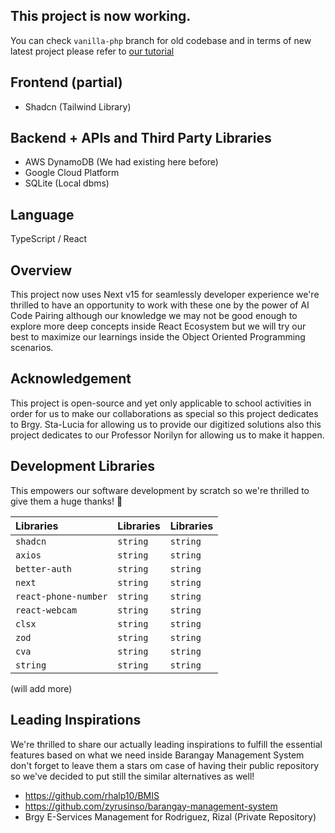 ## This project is now working.

You can check `vanilla-php` branch for old codebase and in terms of new latest project please refer to [our tutorial](./TUTS.md)

## Frontend (partial)

- Shadcn (Tailwind Library)

## Backend + APIs and Third Party Libraries

- AWS DynamoDB (We had existing here before)
- Google Cloud Platform
- SQLite (Local dbms)

## Language
TypeScript / React

## Overview

This project now uses Next v15 for seamlessly developer experience we're thrilled to have an opportunity to work with these one by the power of AI Code Pairing although our knowledge we may not be good enough to explore more deep concepts inside React Ecosystem but we will try our best to maximize our learnings inside the Object Oriented Programming scenarios.

## Acknowledgement

This project is open-source and yet only applicable to school activities in order for us to make our collaborations as special so this project dedicates to Brgy. Sta-Lucia for allowing us to provide our digitized solutions also this project dedicates to our Professor Norilyn for allowing us to make it happen.

## Development Libraries

This empowers our software development by scratch so we're thrilled to give them a huge thanks! 🌟

| Libraries | Libraries| Libraries|
| :-------- | :------- | :------- |
| `shadcn` | `string` | `string` |
| `axios` | `string` | `string` |
| `better-auth` | `string` | `string` |
| `next` | `string` | `string` |
| `react-phone-number` | `string` | `string` |
| `react-webcam` | `string` | `string` |
| `clsx` | `string` | `string` |
| `zod` | `string` | `string` |
| `cva` | `string` | `string` |
| `string` | `string` | `string` |

(will add more)

## Leading Inspirations

We're thrilled to share our actually leading inspirations to fulfill the essential features based on what we need inside Barangay Management System don't forget to leave them a stars om case of having their public repository so we've decided to put still the similar alternatives as well!

- https://github.com/rhalp10/BMIS
- https://github.com/zyrusinso/barangay-management-system
- Brgy E-Services Management for Rodriguez, Rizal (Private Repository)
